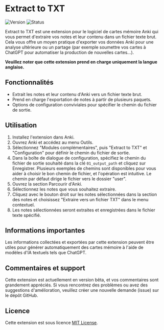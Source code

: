 # Extract to TXT

![Version](https://img.shields.io/badge/version-b1.0.0-blue.svg)
![Status](https://img.shields.io/badge/status-beta-orange.svg)

Extract to TXT est une extension pour le logiciel de cartes mémoire Anki qui vous permet d'extraire vos notes et leur contenu dans un fichier texte brut. Cela vous offre un moyen pratique d'exporter vos données Anki pour une analyse ultérieure ou un partage (par exemple soumettre vos cartes à ChatGPT pour automatiser la production de nouvelles cartes...).

**Veuillez noter que cette extension prend en charge uniquement la langue anglaise.**

## Fonctionnalités

- Extrait les notes et leur contenu d'Anki vers un fichier texte brut.
- Prend en charge l'exportation de notes à partir de plusieurs paquets.
- Options de configuration conviviales pour spécifier le chemin du fichier de sortie.

## Utilisation

1. Installez l'extension dans Anki.
2. Ouvrez Anki et accédez au menu Outils.
3. Sélectionnez "Modules complémentaires", puis "Extract to TXT" et "Configuration" pour définir le chemin du fichier de sortie.
4. Dans la boîte de dialogue de configuration, spécifiez le chemin du fichier de sortie souhaité dans la clé `01_output_path` et cliquez sur Enregistrer. Plusieurs exemples de chemins sont disponibles pour vous aider à choisir le bon chemin de fichier, et l'opération est intuitive. Le chemin par défaut dirige le fichier vers le dossier "user".
5. Ouvrez la section Parcourir d'Anki.
6. Sélectionnez les notes que vous souhaitez extraire.
7. Cliquez avec le bouton droit sur les notes sélectionnées dans la section des notes et choisissez "Extraire vers un fichier TXT" dans le menu contextuel.
8. Les notes sélectionnées seront extraites et enregistrées dans le fichier texte spécifié.

## Informations importantes

Les informations collectées et exportées par cette extension peuvent être utiles pour générer automatiquement des cartes mémoire à l'aide de modèles d'IA textuels tels que ChatGPT.

## Commentaires et support

Cette extension est actuellement en version bêta, et vos commentaires sont grandement appréciés. Si vous rencontrez des problèmes ou avez des suggestions d'amélioration, veuillez créer une nouvelle demande (issue) sur le dépôt GitHub.

## Licence

Cette extension est sous licence [MIT License](LICENSE).
